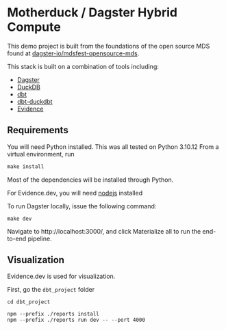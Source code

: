 # Motherduck / Dagster Hybrid Compute

This demo project is built from the foundations of the open source MDS found at [dagster-io/mdsfest-opensource-mds](https://github.com/dagster-io/mdsfest-opensource-mds).

This stack is built on a combination of tools including:

- [Dagster](https://dagster.io)
- [DuckDB](https://duckdb.org)
- [dbt](https://www.getdbt.com)
- [dbt-duckdbt](https://github.com/jwills/dbt-duckdb)
- [Evidence](https://evidence.dev)

## Requirements

You will need Python installed. This was all tested on Python 3.10.12
From a virtual environment, run

```python
make install
```
Most of the dependencies will be installed through Python.

For Evidence.dev, you will need [nodejs](https://nodejs.org/en/download) installed

To run Dagster locally, issue the following command:

```shell
make dev
```

Navigate to http://localhost:3000/, and click Materialize all to run the end-to-end pipeline.

## Visualization

Evidence.dev is used for visualization.

First, go the `dbt_project` folder

```
cd dbt_project

npm --prefix ./reports install
npm --prefix ./reports run dev -- --port 4000
```

